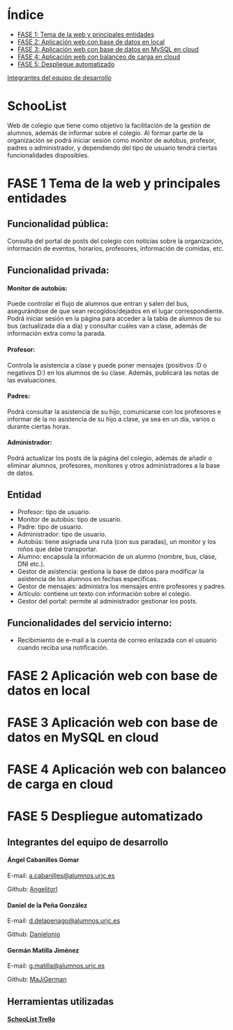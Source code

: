 # Índice

+ [FASE 1: Tema de la web y principales entidades](#fase-1-tema-de-la-web-y-principales-entidades)
+ [FASE 2: Aplicación web con base de datos en local](#fase-2-aplicaci%c3%b3n-web-con-base-de-datos-en-local)
+ [FASE 3: Aplicación web con base de datos en MySQL en cloud](#fase-3-aplicaci%c3%b3n-web-con-base-de-datos-en-mysql-en-cloud)
+ [FASE 4: Aplicación web con balanceo de carga en cloud](#fase-4-aplicaci%c3%b3n-web-con-balanceo-de-carga-en-cloud)
+ [FASE 5: Despliegue automatizado](#fase-5-despliegue-automatizado)

[Integrantes del equipo de desarrollo](#integrantes-del-equipo-de-desarrollo)



# SchooList
Web de colegio que tiene como objetivo la facilitación de la gestión de alumnos, además de informar sobre el colegio. 
Al formar parte de la organización se podrá iniciar sesión como monitor de autobus, profesor, padres o administrador, y dependiendo del tipo de usuario tendrá ciertas funcionalidades disposibles.

# FASE 1 Tema de la web y principales entidades

## Funcionalidad pública:
Consulta del portal de posts del colegio con noticias sobre la organización, información de eventos, horarios, profesores, información de comidas, etc.

## Funcionalidad privada:
#### Monitor de autobús:
Puede controlar el flujo de alumnos que entran y salen del bus, asegurándose de que sean recogidos/dejados en el lugar correspondiente. Podrá iniciar sesión en la página para acceder a la tabla de alumnos de su bus (actualizada día a día) y consultar cuáles van a clase, además de información extra como la parada.

#### Profesor: 
Controla la asistencia a clase y puede poner mensajes (positivos :D o negativos D:) en los alumnos de su clase. Además, publicará las notas de las evaluaciones.

#### Padres: 
Podrá consultar la asistencia de su hijo, comunicarse con los profesores e informar de la no asistencia de su hijo a clase, ya sea en un día, varios o durante ciertas horas.

#### Administrador: 
Podrá actualizar los posts de la página del colegio, además de añadir o eliminar alumnos, profesores, monitores y otros administradores a la base de datos.

## Entidad
- Profesor: tipo de usuario.
- Monitor de autobús: tipo de usuario.
- Padre: tipo de usuario.
- Administrador: tipo de usuario.
- Autobús: tiene asignada una ruta (con sus paradas), un monitor y los niños que debe transportar.
- Alumno: encapsula la información de un alumno (nombre, bus, clase, DNI etc.).
- Gestor de asistencia: gestiona la base de datos para modificar la asistencia de los alumnos en fechas específicas.
- Gestor de mensajes: administra los mensajes entre profesores y padres.
- Artículo: contiene un texto con información sobre el colegio.
- Gestor del portal: permite al administrador gestionar los posts.

## Funcionalidades del servicio interno: 
- Recibimiento de e-mail a la cuenta de correo enlazada con el usuario cuando reciba una notificación.

# FASE 2 Aplicación web con base de datos en local
# FASE 3 Aplicación web con base de datos en MySQL en cloud
# FASE 4 Aplicación web con balanceo de carga en cloud
# FASE 5 Despliegue automatizado

## Integrantes del equipo de desarrollo

#### Ángel Cabanilles Gomar
E-mail:  a.cabanilles@alumnos.urjc.es

Github: [Angelitorl](https://github.com/Angelitorl)

#### Daniel de la Peña González
E-mail: d.delapenago@alumnos.urjc.es

Github: [Danielonio](https://github.com/Danielonio)

#### Germán Matilla Jiménez
E-mail: g.matilla@alumnos.urjc.es

Github: [MaJiGerman](https://github.com/MaJiGerman)


##  Herramientas utilizadas

#### [SchooList Trello](https://trello.com/b/7ewuiHVz/schoolist)

